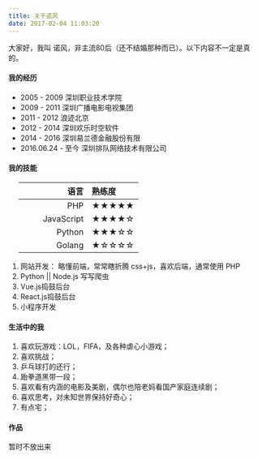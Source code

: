 ```yaml
---
title: 关于诺风
date: 2017-02-04 11:03:20
---
```

<style>
table:first-of-type {
    width: 420px;
    margin-left: 20px;
}
table th:first-of-type {
    width: 120px;
}
</style>

大家好，我叫 诺风，非主流80后（还不结婚那种而已）。以下内容不一定是真的。

#### 我的经历
* 2005 - 2009 深圳职业技术学院
* 2009 - 2011 深圳广播电影电视集团
* 2011 - 2012 浪迹北京
* 2012 - 2014 深圳欢乐时空软件
* 2014 - 2016 深圳易兰德金融股份有限
* 2016.06.24 - 至今 深圳排队网络技术有限公司

#### 我的技能
| 语言 | 熟练度 |
|---:|:---|
|PHP|★★★★★|
|JavaScript|★★★★☆|
|Python|★★★☆☆|
|Golang|★☆☆☆☆|

1. 网站开发：
    略懂前端，常常瞎折腾 css+js，喜欢后端，通常使用 PHP
2. Python || Node.js 写写爬虫
3. Vue.js捣鼓后台
4. React.js捣鼓后台
5. 小程序开发

#### 生活中的我
1. 喜欢玩游戏：LOL，FIFA，及各种虐心小游戏；
2. 喜欢挑战；
3. 乒乓球打的还行；
4. 跆拳道黑带一段；
5. 喜欢看有内涵的电影及美剧，偶尔也陪老妈看国产家庭连续剧；
6. 喜欢思考，对未知世界保持好奇心；
7. 有点宅；

#### 作品
暂时不放出来